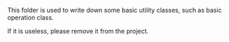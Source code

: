 This folder is used to write down some basic utility classes, such as basic operation class.

If it is useless, please remove it from the project.